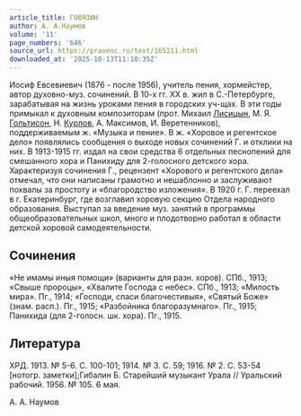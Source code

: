 ```yaml
---
article_title: ГОВЯЗИН
author: А. А.Наумов
volume: '11'
page_numbers: '646'
source_url: https://pravenc.ru/text/165211.html
downloaded_at: '2025-10-13T11:10:35Z'
---
```


Иосиф Евсевиевич (1876 - после 1956), учитель пения, хормейстер, автор духовно-муз. сочинений. В 10-х гг. XX в. жил в С.-Петербурге, зарабатывая на жизнь уроками пения в городских уч-щах. В эти годы примыкал к духовным композиторам (прот. Михаил [Лисицын](https://pravenc.ru/text/Лисицын.html), М. Я. [Гольтисон](https://pravenc.ru/text/Гольтисон.html), Н. [Курлов](https://pravenc.ru/text/Курлов.html), А. Максимов, И. Веретенников), поддерживаемым ж. «Музыка и пение». В ж. «Хоровое и регентское дело» появлялись сообщения о выходе новых сочинений Г. и отклики на них. В 1913-1915 гг. издал на свои средства 6 отдельных песнопений для смешанного хора и Панихиду для 2-голосного детского хора. Характеризуя сочинения Г., рецензент «Хорового и регентского дела» отмечал, что они написаны грамотно и нешаблонно и заслуживают похвалы за простоту и «благородство изложения». В 1920 г. Г. переехал в г. Екатеринбург, где возглавил хоровую секцию Отдела народного образования. Выступал за введение муз. занятий в программы общеобразовательных школ, много и плодотворно работал в области детской хоровой самодеятельности.

## Сочинения

«Не имамы иныя помощи» (варианты для разн. хоров). СПб., 1913; «Свыше пророцы», «Хвалите Господа с небес». СПб., 1913; «Милость мира». Пг., 1914; «Господи, спаси благочестивыя», «Святый Боже» (знам. расп.). Пг., 1915; «Разбойника благоразумнаго». Пг., 1915; Панихида (для 2-голосн. шк. хора). Пг., 1915.

## Литература

ХРД. 1913. № 5-6. С. 100-101; 1914. № 3. С. 59; 1916. № 2. С. 53-54 [нотогр. заметки];Гибалин Б. Старейший музыкант Урала // Уральский рабочий. 1956. № 105. 6 мая.

А. А.  Наумов
